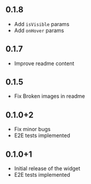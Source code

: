 ## 0.1.8

* Add `isVisible` params
* Add `onHover` params

## 0.1.7

* Improve readme content

## 0.1.5

* Fix Broken images in readme

## 0.1.0+2

* Fix minor bugs
* E2E tests implemented

## 0.1.0+1

* Initial release of the widget
* E2E tests implemented


